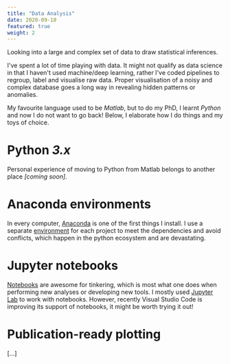 ```yaml
---
title: "Data Analysis"
date: 2020-09-10
featured: true
weight: 2
---
```


Looking into a large and complex set of data to draw statistical inferences.

I've spent a lot of time playing with data. It might not qualify as data science in that I haven't used machine/deep learning, rather I've coded pipelines to regroup, label and visualise raw data.
Proper visualisation of a noisy and complex database goes a long way in revealing hidden patterns or anomalies.

My favourite language used to be _Matlab_, but to do my PhD, I learnt _Python_ and now I do not want to go back!
Below, I elaborate how I do things and my toys of choice.


# Python _3.x_
Personal experience of moving to Python from Matlab belongs to another place _[coming soon]_.

# Anaconda environments
In every computer, [Anaconda](https://www.anaconda.com/products/individual) is one of the first things I install.
I use a separate [environment](https://docs.conda.io/projects/conda/en/latest/user-guide/tasks/manage-environments.html) for each project to meet the dependencies and avoid conflicts, which happen in the python ecosystem and are devastating.

# Jupyter notebooks
[Notebooks](https://jupyter.org/) are awesome for tinkering, which is most what one does when performing new analyses or developing new tools.
I mostly used [Jupyter Lab](https://jupyterlab.readthedocs.io/en/stable/) to work with notebooks.
However, recently Visual Studio Code is improving its support of notebooks, it might be worth trying it out!

# Publication-ready plotting


[...]